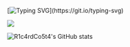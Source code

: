 <!---->
[![Typing SVG](https://readme-typing-svg.herokuapp.com?font=Fira+Code&duration=8000&pause=1000&color=FFFFFF&width=435&lines=Hello+World!)](https://git.io/typing-svg)

<img src="https://skillicons.dev/icons?i=python,java,kotlin,cs,unity,js,nodejs,electron,c,html,css,bash&perline=6"/>

<br>

![R1c4rdCo5t4's GitHub stats](https://github-readme-stats.vercel.app/api?username=R1c4rdCo5t4&show_icons=true&theme=tokyonight)
